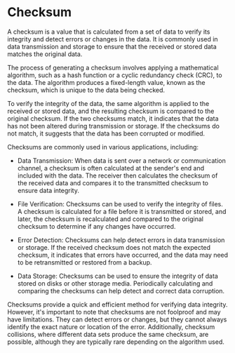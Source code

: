 # Checksum

A checksum is a value that is calculated from a set of data to verify its integrity and detect errors or changes in the data. It is commonly used in data transmission and storage to ensure that the received or stored data matches the original data.

The process of generating a checksum involves applying a mathematical algorithm, such as a hash function or a cyclic redundancy check (CRC), to the data. The algorithm produces a fixed-length value, known as the checksum, which is unique to the data being checked.

To verify the integrity of the data, the same algorithm is applied to the received or stored data, and the resulting checksum is compared to the original checksum. If the two checksums match, it indicates that the data has not been altered during transmission or storage. If the checksums do not match, it suggests that the data has been corrupted or modified.

Checksums are commonly used in various applications, including:

* Data Transmission: When data is sent over a network or communication channel, a checksum is often calculated at the sender's end and included with the data. The receiver then calculates the checksum of the received data and compares it to the transmitted checksum to ensure data integrity.

* File Verification: Checksums can be used to verify the integrity of files. A checksum is calculated for a file before it is transmitted or stored, and later, the checksum is recalculated and compared to the original checksum to determine if any changes have occurred.

* Error Detection: Checksums can help detect errors in data transmission or storage. If the received checksum does not match the expected checksum, it indicates that errors have occurred, and the data may need to be retransmitted or restored from a backup.

* Data Storage: Checksums can be used to ensure the integrity of data stored on disks or other storage media. Periodically calculating and comparing the checksums can help detect and correct data corruption.

Checksums provide a quick and efficient method for verifying data integrity. However, it's important to note that checksums are not foolproof and may have limitations. They can detect errors or changes, but they cannot always identify the exact nature or location of the error. Additionally, checksum collisions, where different data sets produce the same checksum, are possible, although they are typically rare depending on the algorithm used.